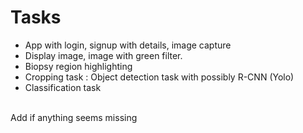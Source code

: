 
# Tasks
- App with login, signup with details, image capture
- Display image, image with green filter.
- Biopsy region highlighting
- Cropping task : Object detection task with possibly R-CNN (Yolo)
- Classification task
<br>
Add if anything seems missing
